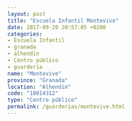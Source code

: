 ```yaml
---
layout: post
title: "Escuela Infantil Montevive"
date: 2017-09-20 20:57:05 +0200
categories:
- Escuela Infantil
- granada
- alhendin
- Centro público
- guarderia
name: "Montevive"
province: "Granada"
location: "Alhendin"
code: "18014312"
type: "Centro público"
permalink: /guarderias/montevive.html
---
```

